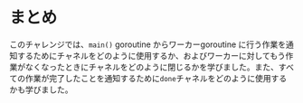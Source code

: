 # まとめ

このチャレンジでは、`main()` goroutine からワーカーgoroutine に行う作業を通知するためにチャネルをどのように使用するか、およびワーカーに対してもう作業がなくなったときにチャネルをどのように閉じるかを学びました。また、すべての作業が完了したことを通知するために`done`チャネルをどのように使用するかも学びました。

